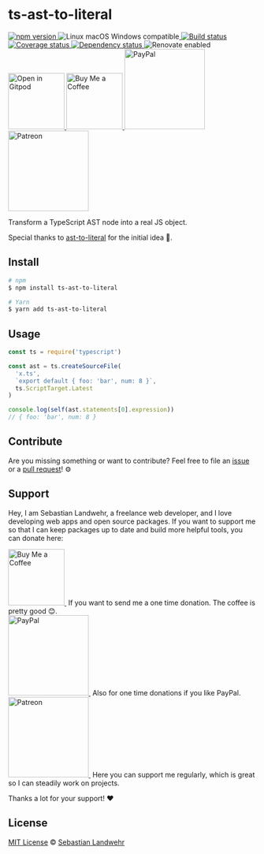 <!-- TITLE/ -->
# ts-ast-to-literal
<!-- /TITLE -->

<!-- BADGES/ -->
<p>
  <a href="https://npmjs.org/package/ts-ast-to-literal">
    <img
      src="https://img.shields.io/npm/v/ts-ast-to-literal.svg"
      alt="npm version"
    >
  </a><img src="https://img.shields.io/badge/os-linux%20%7C%C2%A0macos%20%7C%C2%A0windows-blue" alt="Linux macOS Windows compatible"><a href="https://github.com/dword-design/ts-ast-to-literal/actions">
    <img
      src="https://github.com/dword-design/ts-ast-to-literal/workflows/build/badge.svg"
      alt="Build status"
    >
  </a><a href="https://codecov.io/gh/dword-design/ts-ast-to-literal">
    <img
      src="https://codecov.io/gh/dword-design/ts-ast-to-literal/branch/master/graph/badge.svg"
      alt="Coverage status"
    >
  </a><a href="https://david-dm.org/dword-design/ts-ast-to-literal">
    <img src="https://img.shields.io/david/dword-design/ts-ast-to-literal" alt="Dependency status">
  </a><img src="https://img.shields.io/badge/renovate-enabled-brightgreen" alt="Renovate enabled"><br/><a href="https://gitpod.io/#https://github.com/dword-design/ts-ast-to-literal">
    <img
      src="https://gitpod.io/button/open-in-gitpod.svg"
      alt="Open in Gitpod"
      width="114"
    >
  </a><a href="https://www.buymeacoffee.com/dword">
    <img
      src="https://www.buymeacoffee.com/assets/img/guidelines/download-assets-sm-2.svg"
      alt="Buy Me a Coffee"
      width="114"
    >
  </a><a href="https://paypal.me/SebastianLandwehr">
    <img
      src="https://sebastianlandwehr.com/images/paypal.svg"
      alt="PayPal"
      width="163"
    >
  </a><a href="https://www.patreon.com/dworddesign">
    <img
      src="https://sebastianlandwehr.com/images/patreon.svg"
      alt="Patreon"
      width="163"
    >
  </a>
</p>
<!-- /BADGES -->

<!-- DESCRIPTION/ -->
Transform a TypeScript AST node into a real JS object.
<!-- /DESCRIPTION -->

Special thanks to [ast-to-literal](https://github.com/hypervillain/ast-to-literal) for the initial idea 👏.

<!-- INSTALL/ -->
## Install

```bash
# npm
$ npm install ts-ast-to-literal

# Yarn
$ yarn add ts-ast-to-literal
```
<!-- /INSTALL -->

## Usage

```js
const ts = require('typescript')

const ast = ts.createSourceFile(
  'x.ts',
  `export default { foo: 'bar', num: 8 }`,
  ts.ScriptTarget.Latest
)

console.log(self(ast.statements[0].expression))
// { foo: 'bar', num: 8 }
```

<!-- LICENSE/ -->
## Contribute

Are you missing something or want to contribute? Feel free to file an [issue](https://github.com/dword-design/ts-ast-to-literal/issues) or a [pull request](https://github.com/dword-design/ts-ast-to-literal/pulls)! ⚙️

## Support

Hey, I am Sebastian Landwehr, a freelance web developer, and I love developing web apps and open source packages. If you want to support me so that I can keep packages up to date and build more helpful tools, you can donate here:

<p>
  <a href="https://www.buymeacoffee.com/dword">
    <img
      src="https://www.buymeacoffee.com/assets/img/guidelines/download-assets-sm-2.svg"
      alt="Buy Me a Coffee"
      width="114"
    >
  </a>&nbsp;If you want to send me a one time donation. The coffee is pretty good 😊.<br/>
  <a href="https://paypal.me/SebastianLandwehr">
    <img
      src="https://sebastianlandwehr.com/images/paypal.svg"
      alt="PayPal"
      width="163"
    >
  </a>&nbsp;Also for one time donations if you like PayPal.<br/>
  <a href="https://www.patreon.com/dworddesign">
    <img
      src="https://sebastianlandwehr.com/images/patreon.svg"
      alt="Patreon"
      width="163"
    >
  </a>&nbsp;Here you can support me regularly, which is great so I can steadily work on projects.
</p>

Thanks a lot for your support! ❤️

## License

[MIT License](https://opensource.org/license/mit/) © [Sebastian Landwehr](https://sebastianlandwehr.com)
<!-- /LICENSE -->
